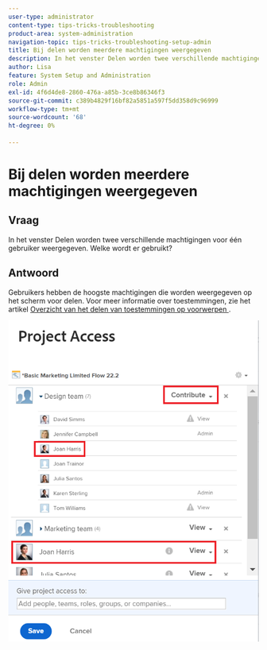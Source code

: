 ```yaml
---
user-type: administrator
content-type: tips-tricks-troubleshooting
product-area: system-administration
navigation-topic: tips-tricks-troubleshooting-setup-admin
title: Bij delen worden meerdere machtigingen weergegeven
description: In het venster Delen worden twee verschillende machtigingen voor één gebruiker weergegeven. Welke wordt er gebruikt?
author: Lisa
feature: System Setup and Administration
role: Admin
exl-id: 4f6d4de8-2860-476a-a85b-3ce8b86346f3
source-git-commit: c389b4829f16bf82a5851a597f5dd358d9c96999
workflow-type: tm+mt
source-wordcount: '68'
ht-degree: 0%

---
```


# Bij delen worden meerdere machtigingen weergegeven

## Vraag

In het venster Delen worden twee verschillende machtigingen voor één gebruiker weergegeven. Welke wordt er gebruikt?

## Antwoord

Gebruikers hebben de hoogste machtigingen die worden weergegeven op het scherm voor delen. Voor meer informatie over toestemmingen, zie het artikel [&#x200B; Overzicht van het delen van toestemmingen op voorwerpen &#x200B;](../../workfront-basics/grant-and-request-access-to-objects/sharing-permissions-on-objects-overview.md).

![](assets/screen-shot-2014-03-19-at-3.36.28-pm-350x403.png)
